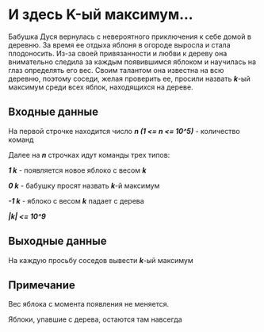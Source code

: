 # И здесь K-ый максимум...

Бабушка Дуся вернулась с невероятного приключения к себе домой
в деревню. За время ее отдыха яблоня в огороде выросла и стала
плодоносить. Из-за своей привязанности и любви к дереву она
внимательно следила за каждым появившимся яблоком и научилась
на глаз определять его вес. Своим талантом она известна на 
всю деревню, поэтому соседи, желая проверить ее, просили назвать
___k___-ый максимум среди всех яблок, находящихся на дереве.

## Входные данные
На первой строчке находится число ___n (1 <= n <= 10^5)___ - 
количество команд

Далее на ___n___ строчках идут команды трех типов:

___1 k___ - появляется новое яблоко с весом ___k___

___0 k___ - бабушку просят назвать ___k___-й максимум

___-1 k___ - яблоко с весом ___k___ падает с дерева

___|k| <= 10^9___

## Выходные данные
На каждую просьбу соседов вывести ___k___-ый максимум

## Примечание

Вес яблока с момента появления не меняется.

Яблоки, упавшие с дерева, остаются там навсегда